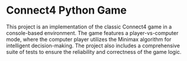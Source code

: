 # Connect4 Python Game

This project is an implementation of the classic Connect4 game in a console-based environment. The game features a player-vs-computer mode, 
where the computer player utilizes the Minimax algorithm for intelligent decision-making.
 The project also includes a comprehensive suite of tests to ensure the reliability and correctness of the game logic.
 
